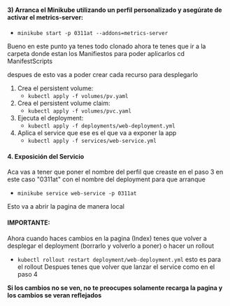 #### 3) Arranca el Minikube utilizando un perfil personalizado y asegúrate de activar el metrics-server:
* `minikube start -p 0311at --addons=metrics-server`

Bueno en este punto ya tenes todo clonado ahora te tenes que ir a la carpeta donde estan los Manifiestos para poder aplicarlos 
cd ManifestScripts

despues de esto vas a poder crear cada recurso para desplegarlo 

1. Crea el persistent volume:
   * `kubectl apply -f volumes/pv.yaml`
2. Crea el persistent volume claim:
   * `kubectl apply -f volumes/pvc.yaml`
3. Ejecuta el deployment:
   * `kubectl apply -f deployments/web-deployment.yml`
4. Aplica el service que ese es el que va a exponer la app
   * `kubectl apply -f services/web-service.yml`


#### 4. Exposición del Servicio
Aca vas a tener que poner el nombre del perfil que creaste en el paso 3 en este caso "0311at" con el nombre del deployment para que arranque
* `minikube service web-service -p 0311at`

Esto va a abrir la pagina de manera local 

#### IMPORTANTE:
Ahora cuando haces cambios en la pagina (Index) tenes que volver a desplegar el deployment (borrarlo y volverlo a poner) o hacer un rollout  
- `kubectl rollout restart deployment/web-deployment.yml` esto es para el rollout
Despues tenes que volver que lanzar el service como en el paso 4

**Si los cambios no se ven, no te preocupes solamente recarga la pagina y los cambios se veran reflejados**



